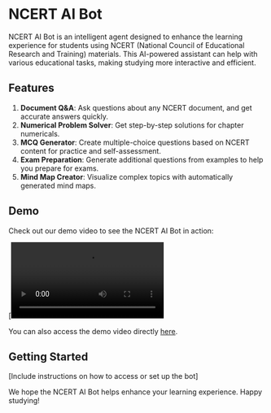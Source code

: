 # NCERT AI Bot

NCERT AI Bot is an intelligent agent designed to enhance the learning experience for students using NCERT (National Council of Educational Research and Training) materials. This AI-powered assistant can help with various educational tasks, making studying more interactive and efficient.

## Features

1. **Document Q&A**: Ask questions about any NCERT document, and get accurate answers quickly.
2. **Numerical Problem Solver**: Get step-by-step solutions for chapter numericals.
3. **MCQ Generator**: Create multiple-choice questions based on NCERT content for practice and self-assessment.
4. **Exam Preparation**: Generate additional questions from examples to help you prepare for exams.
5. **Mind Map Creator**: Visualize complex topics with automatically generated mind maps.

## Demo

Check out our demo video to see the NCERT AI Bot in action:

[![NCERT AI Bot Demo](https://github.com/Koosh0610/sarvam-hiring-task/blob/main/ncert_bot_demo.mp4)

You can also access the demo video directly [here](https://github.com/Koosh0610/sarvam-hiring-task/blob/main/ncert_bot_demo.mp4).

## Getting Started

[Include instructions on how to access or set up the bot]

We hope the NCERT AI Bot helps enhance your learning experience. Happy studying!
